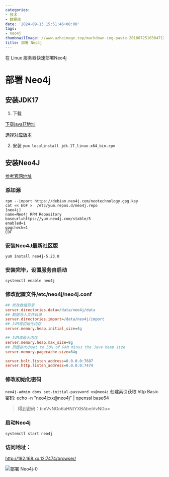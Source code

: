 ```yaml
---
categories:
- 技术
- 数据库
date: '2024-09-13 15:51:46+08:00'
tags:
- neo4j
thumbnailImage: //www.azheimage.top/markdown-img-paste-20180725103847120.png
title: 部署 Neo4j
---
```

在 Linux 服务器快速部署Neo4j
<!--more-->
# 部署 Neo4j

## 安装JDK17
1. 下载

[下载java17地址](https://www.oracle.com/java/technologies/downloads/?er=221886#java17)

[选择对应版本](https://download.oracle.com/java/17/latest/jdk-17_linux-x64_bin.rpm)

2. 安装
`yum localinstall jdk-17_linux-x64_bin.rpm`
## 安装Neo4J
[参考官网地址](https://neo4j.com/docs/operations-manual/current/installation/linux/rpm/#_openjdk_java_17)

### 添加源
```shell
rpm --import https://debian.neo4j.com/neotechnology.gpg.key
cat << EOF >  /etc/yum.repos.d/neo4j.repo
[neo4j]
name=Neo4j RPM Repository
baseurl=https://yum.neo4j.com/stable/5
enabled=1
gpgcheck=1
EOF
```
### 安装Neo4J最新社区版
`yum install neo4j-5.23.0`
### 安装完毕，设置服务自启动
`systemctl enable neo4j`
### 修改配置文件/etc/neo4j/neo4j.conf
```ini
## 修改数据目录
server.directories.data=/data/neo4j/data
## 数据导入文件目录
server.directories.import=/data/neo4j/import
## JVM堆初始化内存
server.memory.heap.initial_size=4g

## JVM堆最大内存
server.memory.heap.max_size=8g
## 页缓存大小set to 50% of RAM minus the Java heap size
server.memory.pagecache.size=64g

server.bolt.listen_address=0.0.0.0:7687
server.http.listen_address=0.0.0.0:7474
```
### 修改初始化密码
`neo4j-admin dbms set-initial-password xx@neo4j`
创建索引获取 http Basic 密码:  echo -n "neo4j:xx@neo4j" | openssl base64
>得到密码：bmVvNGo6aHNtYXBAbmVvNGo=

### 启动Neo4j
`systemctl start neo4j`

### 访问地址：
http://192.168.xx.12:7474/browser/

![部署 Neo4j-0](https://www.azheimage.top/2025-07-03-15-56-e11ce50f94f2a2b3d0d061609e6326514353de7f9f5ae63dc2883a873dfe1014.png)  